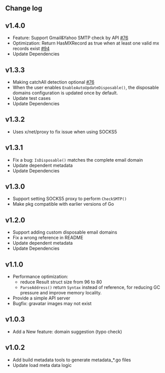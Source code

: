 ## Change log

v1.4.0
----------
* Feature: Support Gmail&Yahoo SMTP check by API [#76](https://github.com/AfterShip/email-verifier/pull/88)
* Optimization: Return HasMXRecord as true when at least one valid mx records exist [#94](https://github.com/AfterShip/email-verifier/pull/94)
* Update Dependencies

v1.3.3
----------
* Making catchAll detection optional [#76](https://github.com/AfterShip/email-verifier/pull/76)
* When the user enables `EnableAutoUpdateDisposable()`, the disposable domains configuration is updated once by default.
* Update test cases
* Update Dependencies

v1.3.2
----------
* Uses x/net/proxy to fix issue when using SOCKS5

v1.3.1
----------
* Fix a bug: `IsDisposable()` matches the complete email domain
* Update dependent metadata
* Update Dependencies

v1.3.0
----------
* Support setting SOCKS5 proxy to perform `CheckSMTP()`
* Make pkg compatible with earlier versions of Go

v1.2.0
----------
* Support adding custom disposable email domains 
* Fix a wrong reference in README 
* Update dependent metadata  
* Update Dependencies

v1.1.0
----------
* Performance optimization:
    * reduce Result struct size from 96 to 80
    * `ParseAddress()` return `Syntax` instead of reference, for reducing GC pressure and improve memory locality.
* Provide a simple API server
* Bugfix: gravatar images may not exist

v1.0.3
----------
* Add a New feature: domain suggestion (typo check)

v1.0.2
----------
* Add build metadata tools to generate metadata_*.go files 
* Update load meta data logic
